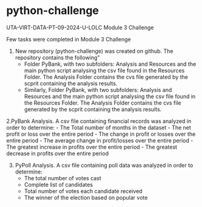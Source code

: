 # python-challenge
UTA-VIRT-DATA-PT-09-2024-U-LOLC Module 3 Challenge

Few tasks were completed in Module 3 Challenge
1. New repository (python-challenge) was created on github. The repository contains the following"
    - Folder PyBank, with two subfolders: Analysis and Resources and the main python script analysing the csv file found in the Resources Folder. The Analysis Folder contains the cvs file generated by the scprit containing the analysis results.
    - Similarly, Folder PyBank, with two subfolders: Analysis and Resources and the main python script analysing the csv file found in the Resources Folder. The Analysis Folder contains the cvs file generated by the scprit containing the analysis results.

2.PyBank Analysis. A csv file containing financial records was analyzed in order to determine:
    - The Total number of months in the dataset
    - The net profit or loss over the entire period
    - The change in profit or losses over the entire period
    - The average change in profit/losses over the entire period
    - The greatest increase in profits over the entire period
    - The greatest decrease in profits over the entire period

3. PyPoll Analysis. A csv file containing poll data was analyzed in order to determine:
    - The total number of votes cast
    - Complete list of candidates
    - Total number of votes each candidate received
    - The winner of the election based on popular vote



